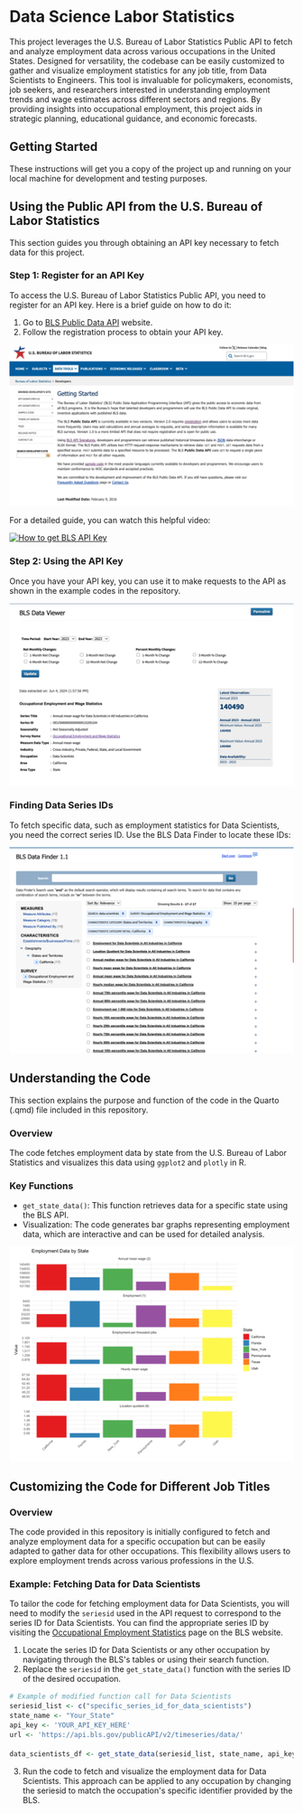 # Data Science Labor Statistics

This project leverages the U.S. Bureau of Labor Statistics Public API to fetch and analyze employment data across various occupations in the United States. Designed for versatility, the codebase can be easily customized to gather and visualize employment statistics for any job title, from Data Scientists to Engineers. This tool is invaluable for policymakers, economists, job seekers, and researchers interested in understanding employment trends and wage estimates across different sectors and regions. By providing insights into occupational employment, this project aids in strategic planning, educational guidance, and economic forecasts.

## Getting Started

These instructions will get you a copy of the project up and running on your local machine for development and testing purposes.

## Using the Public API from the U.S. Bureau of Labor Statistics

This section guides you through obtaining an API key necessary to fetch data for this project.

### Step 1: Register for an API Key

To access the U.S. Bureau of Labor Statistics Public API, you need to register for an API key. Here is a brief guide on how to do it:

1. Go to [BLS Public Data API](https://www.bls.gov/developers/) website.
2. Follow the registration process to obtain your API key.

![API Registration Step](Images/Get_Api.png)

For a detailed guide, you can watch this helpful video:

[![How to get BLS API Key](https://img.youtube.com/vi/118FyvU6OSc/0.jpg)](https://www.youtube.com/watch?v=118FyvU6OSc)

### Step 2: Using the API Key

Once you have your API key, you can use it to make requests to the API as shown in the example codes in the repository.

![Making API Requests](Images/Example_pull_data.png)

### Finding Data Series IDs

To fetch specific data, such as employment statistics for Data Scientists, you need the correct series ID. Use the BLS Data Finder to locate these IDs:

![BLS Data Finder](Images/Data_Finder.png)

## Understanding the Code

This section explains the purpose and function of the code in the Quarto (.qmd) file included in this repository.

### Overview

The code fetches employment data by state from the U.S. Bureau of Labor Statistics and visualizes this data using `ggplot2` and `plotly` in R.

### Key Functions

- `get_state_data()`: This function retrieves data for a specific state using the BLS API.
- Visualization: The code generates bar graphs representing employment data, which are interactive and can be used for detailed analysis.

![Visualization Example](Images/Chart_Example.png)

## Customizing the Code for Different Job Titles

### Overview

The code provided in this repository is initially configured to fetch and analyze employment data for a specific occupation but can be easily adapted to gather data for other occupations. This flexibility allows users to explore employment trends across various professions in the U.S.

### Example: Fetching Data for Data Scientists

To tailor the code for fetching employment data for Data Scientists, you will need to modify the `seriesid` used in the API request to correspond to the series ID for Data Scientists. You can find the appropriate series ID by visiting the [Occupational Employment Statistics](https://www.bls.gov/oes/) page on the BLS website.

1. Locate the series ID for Data Scientists or any other occupation by navigating through the BLS's tables or using their search function.
2. Replace the `seriesid` in the `get_state_data()` function with the series ID of the desired occupation.

```r
# Example of modified function call for Data Scientists
seriesid_list <- c("specific_series_id_for_data_scientists")
state_name <- "Your_State"
api_key <- 'YOUR_API_KEY_HERE'
url <- 'https://api.bls.gov/publicAPI/v2/timeseries/data/'

data_scientists_df <- get_state_data(seriesid_list, state_name, api_key, url)
```
3. Run the code to fetch and visualize the employment data for Data Scientists.
This approach can be applied to any occupation by changing the seriesid to match the occupation's specific identifier provided by the BLS.
